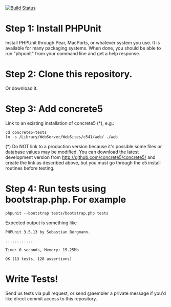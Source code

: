 [![Build Status](https://travis-ci.org/concrete5/concrete5-tests.png)](https://travis-ci.org/concrete5/concrete5-tests)

# Step 1: Install PHPUnit

Install PHPUnit through Pear, MacPorts, or whatever system you use. It is available for many packaging systems. When done, you should be able to run "phpunit" from your command line and get a help response.

# Step 2: Clone this repository.

Or download it.

# Step 3: Add concrete5

Link to an existing installation of concrete5 (*), e.g.:

    cd concrete5-tests
    ln -s /Library/WebServer/WebSites/c541/web/ ./web

(*) Do NOT link to a production version because it's possible some files or database values may be modified.
You can download the latest development version from http://github.com/concrete5/concrete5/ and create the link as described above, but you must go through the c5 install routines before testing.

# Step 4: Run tests using bootstrap.php. For example

    phpunit --bootstrap tests/bootstrap.php tests
    
Expected output is something like

	PHPUnit 3.5.13 by Sebastian Bergmann.
	
	.............
	
	Time: 0 seconds, Memory: 15.25Mb
	
	OK (13 tests, 128 assertions)

# Write Tests!

Send us tests via pull request, or send @aembler a private message if you'd like direct commit access to this repository.
